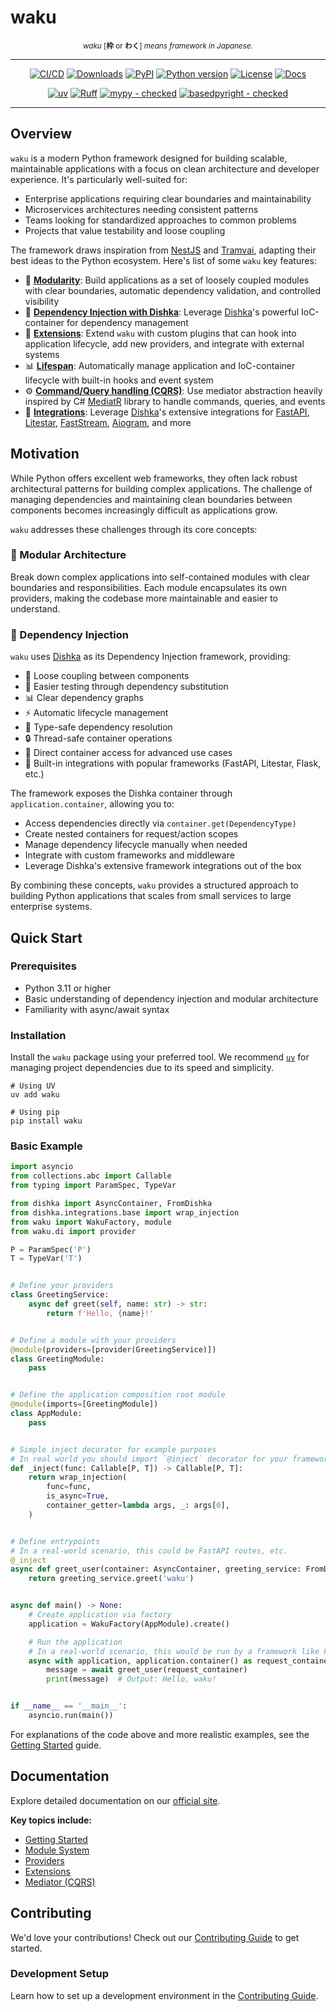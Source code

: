 # waku

<p align="center" markdown="1">
    <sup><i>waku</i> [<b>枠</b> or <b>わく</b>] <i>means framework in Japanese.</i></sup>
    <br/>
</p>

-----

<div align="center" markdown="1">

[![CI/CD](https://img.shields.io/github/actions/workflow/status/waku-py/waku/release.yml?branch=master&logo=github&label=CI/CD)](https://github.com/waku-py/waku/actions?query=event%3Apush+branch%3Amaster+workflow%3ACI/CD)
[![Downloads](https://static.pepy.tech/badge/waku/month)](https://pepy.tech/projects/waku)
[![PyPI](https://img.shields.io/pypi/v/waku.svg?label=PyPI)](https://pypi.python.org/pypi/waku)
[![Python version](https://img.shields.io/pypi/pyversions/waku.svg?label=Python)](https://www.python.org/downloads/)
[![License](https://img.shields.io/pypi/l/waku.svg)](https://github.com/waku-py/waku/blob/master/LICENSE)
[![Docs](https://img.shields.io/badge/docs-mkdocs%20material-blue)](https://waku-py.github.io/waku/)

[![uv](https://img.shields.io/endpoint?url=https://raw.githubusercontent.com/astral-sh/uv/main/assets/badge/v0.json)](https://github.com/astral-sh/uv)
[![Ruff](https://img.shields.io/endpoint?url=https://raw.githubusercontent.com/astral-sh/ruff/main/assets/badge/v2.json)](https://github.com/astral-sh/ruff/)
[![mypy - checked](http://www.mypy-lang.org/static/mypy_badge.svg)](http://mypy-lang.org/)
[![basedpyright - checked](https://img.shields.io/badge/basedpyright-checked-42b983?color=ffc105)](https://docs.basedpyright.com)

</div>

-----

## Overview

`waku` is a modern Python framework designed for building scalable, maintainable applications with a focus on clean architecture and developer experience. It's particularly well-suited for:

- Enterprise applications requiring clear boundaries and maintainability
- Microservices architectures needing consistent patterns
- Teams looking for standardized approaches to common problems
- Projects that value testability and loose coupling

The framework draws inspiration from [NestJS](https://github.com/nestjs/nest) and [Tramvai](https://tramvai.dev),
adapting their best ideas to the Python ecosystem. Here's list of some `waku` key features:

* 🧩 [**Modularity**](https://waku-py.github.io/waku/usage/modules/): Build applications as a set of loosely coupled
  modules with clear boundaries, automatic dependency validation, and controlled visibility
* 💉 [**Dependency Injection with Dishka**](https://waku-py.github.io/waku/usage/providers/): Leverage [Dishka](https://github.com/reagento/dishka/)'s powerful IoC-container for dependency management
* 🔧 [**Extensions**](https://waku-py.github.io/waku/usage/extensions/): Extend `waku` with custom plugins that can
  hook into application lifecycle, add new providers, and integrate with external systems
* 📊 [**Lifespan**](https://waku-py.github.io/waku/usage/lifespan/): Automatically manage application and IoC-container
  lifecycle with built-in hooks and event system
* ⚙️ [**Command/Query handling (CQRS)**](https://waku-py.github.io/waku/usage/mediator/): Use mediator abstraction
  heavily inspired by C# [MediatR](https://github.com/jbogard/MediatR) library to handle commands, queries, and events
* 🤝 [**Integrations**](https://waku-py.github.io/waku/integrations/): Leverage [Dishka](https://github.com/reagento/dishka/)'s extensive integrations for [FastAPI](https://fastapi.tiangolo.com/), [Litestar](https://litestar.dev/), [FastStream](https://faststream.airt.ai/latest/), [Aiogram](https://docs.aiogram.dev/), and more

## Motivation

While Python offers excellent web frameworks, they often lack robust architectural patterns for building complex applications. The challenge of managing dependencies and maintaining clean boundaries between components becomes increasingly difficult as applications grow.

`waku` addresses these challenges through its core concepts:

### 🧩 Modular Architecture

Break down complex applications into self-contained modules with clear boundaries and responsibilities. Each module encapsulates its own providers, making the codebase more maintainable and easier to understand.

### 💉 Dependency Injection

`waku` uses [Dishka](https://github.com/reagento/dishka/) as its Dependency Injection framework, providing:

- 🔄 Loose coupling between components
- 🧪 Easier testing through dependency substitution
- 📊 Clear dependency graphs
- ⚡ Automatic lifecycle management
- 🎯 Type-safe dependency resolution
- 🔒 Thread-safe container operations
- 🔑 Direct container access for advanced use cases
- 🎨 Built-in integrations with popular frameworks (FastAPI, Litestar, Flask, etc.)

The framework exposes the Dishka container through `application.container`, allowing you to:
- Access dependencies directly via `container.get(DependencyType)`
- Create nested containers for request/action scopes
- Manage dependency lifecycle manually when needed
- Integrate with custom frameworks and middleware
- Leverage Dishka's extensive framework integrations out of the box

By combining these concepts, `waku` provides a structured approach to building Python applications that scales from small services to large enterprise systems.

## Quick Start

### Prerequisites

- Python 3.11 or higher
- Basic understanding of dependency injection and modular architecture
- Familiarity with async/await syntax

### Installation

Install the `waku` package using your preferred tool.
We recommend [`uv`](https://github.com/astral-sh/uv) for managing project dependencies due to its speed and simplicity.

```shell
# Using UV
uv add waku

# Using pip
pip install waku
```

### Basic Example

```python linenums="1"
import asyncio
from collections.abc import Callable
from typing import ParamSpec, TypeVar

from dishka import AsyncContainer, FromDishka
from dishka.integrations.base import wrap_injection
from waku import WakuFactory, module
from waku.di import provider

P = ParamSpec('P')
T = TypeVar('T')


# Define your providers
class GreetingService:
    async def greet(self, name: str) -> str:
        return f'Hello, {name}!'


# Define a module with your providers
@module(providers=[provider(GreetingService)])
class GreetingModule:
    pass


# Define the application composition root module
@module(imports=[GreetingModule])
class AppModule:
    pass


# Simple inject decorator for example purposes
# In real world you should import `@inject` decorator for your framework from `dishka.integrations.<framework>`
def _inject(func: Callable[P, T]) -> Callable[P, T]:
    return wrap_injection(
        func=func,
        is_async=True,
        container_getter=lambda args, _: args[0],
    )


# Define entrypoints
# In a real-world scenario, this could be FastAPI routes, etc.
@_inject
async def greet_user(container: AsyncContainer, greeting_service: FromDishka[GreetingService]) -> str:
    return greeting_service.greet('waku')


async def main() -> None:
    # Create application via factory
    application = WakuFactory(AppModule).create()

    # Run the application
    # In a real-world scenario, this would be run by a framework like FastAPI
    async with application, application.container() as request_container:
        message = await greet_user(request_container)
        print(message)  # Output: Hello, waku!


if __name__ == '__main__':
    asyncio.run(main())

```

For explanations of the code above and more realistic examples, see the [Getting Started](https://waku-py.github.io/waku/getting-started) guide.

## Documentation

Explore detailed documentation on our [official site](https://waku-py.github.io/waku/).

**Key topics include:**

- [Getting Started](https://waku-py.github.io/waku/getting-started/)
- [Module System](https://waku-py.github.io/waku/usage/modules/)
- [Providers](https://waku-py.github.io/waku/usage/providers/)
- [Extensions](https://waku-py.github.io/waku/usage/extensions/)
- [Mediator (CQRS)](https://waku-py.github.io/waku/usage/mediator/)

## Contributing

We'd love your contributions!
Check out our [Contributing Guide](https://waku-py.github.io/waku/contributing/) to get started.

### Development Setup

Learn how to set up a development environment in the [Contributing Guide](https://waku-py.github.io/waku/development/contributing/#development-setup).
